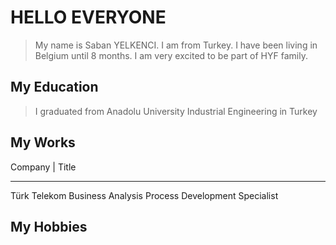# HELLO EVERYONE

>My name is Saban YELKENCI. I am from Turkey. I have been living in Belgium until 8 months. I am very excited to be part of HYF family.

## My Education

>I graduated from Anadolu University Industrial Engineering  in Turkey

## My Works
Company          | Title  
---------------    ---------------
Türk Telekom       Business Analysis Process Development Specialist




## My Hobbies